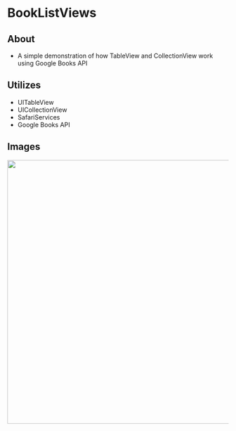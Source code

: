 # BookListViews
## About
- A simple demonstration of how TableView and CollectionView work using Google Books API

## Utilizes
- UITableView
- UICollectionView
- SafariServices
- Google Books API

## Images

<p align="center">
  <img src="https://github.com/colintmurphy/BookListViews/blob/main/images/ezgif.com-gif-maker%20(1).gif" height="600" />
</p>

